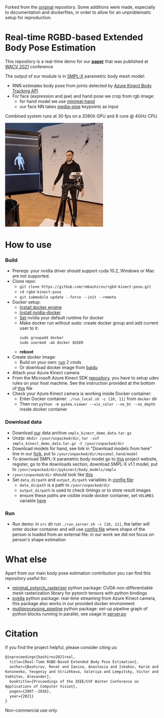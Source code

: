 Forked from the [original](https://github.com/rmbashirov/rgbd-kinect-pose) repository.
Some additions were made, especially to documentation and dockerfiles, in order to allow for an unproblematic setup for reproduction.

# Real-time RGBD-based Extended Body Pose Estimation

This repository is a real-time demo for our [**paper**](https://arxiv.org/abs/2103.03663) that was published at [WACV 2021](http://wacv2021.thecvf.com/home) conference
 
The output of our module is in [SMPL-X](https://smpl-x.is.tue.mpg.de) parametric body mesh model:
- RNN estimates body pose from joints detected by [Azure Kinect Body Tracking API](https://docs.microsoft.com/en-us/azure/kinect-dk/body-joints)
- For face (expression and jaw) and hand pose we crop from rgb image: 
  - for hand model we use [minimal-hand](https://github.com/CalciferZh/minimal-hand)
  - our face NN takes [media-pipe](https://google.github.io/mediapipe/solutions/face_mesh.html) keypoints as input

Combined system runs at 30 fps on a 2080ti GPU and 8 core @ 4GHz CPU.

![Alt Text](./readme/demo.gif)

# How to use

### Build
- Prereqs: your nvidia driver should support cuda 10.2, Windows or Mac are not supported.
- Clone repo:
  - `git clone https://github.com/rmbashirov/rgbd-kinect-pose.git`
  - `cd rgbd-kinect-pose`
  - `git submodule update --force --init --remote`
- Docker setup:
  - [Install docker engine](https://docs.docker.com/engine/install/ubuntu/)
  - [Install nvidia-docker](https://docs.nvidia.com/datacenter/cloud-native/container-toolkit/install-guide.html)
  - [Set](https://docs.nvidia.com/datacenter/cloud-native/container-toolkit/user-guide.html#daemon-configuration-file) nvidia your default runtime for docker
  - Make docker run without sudo: create docker group and add current user to it: 
    ```
    sudo groupadd docker
    sudo usermod -aG docker $USER
    ```
  - **reboot**
- Create docker image: 
  - Build on your own: [run](./docker) 2 cmds
  - Or download docker image from [baidu](https://github.com/rmbashirov/rgbd-kinect-pose/issues/5#issuecomment-890992404)
- Attach your Azure Kinect camera
- From the Microsoft Azure Kinect SDK [repository](https://github.com/microsoft/Azure-Kinect-Sensor-SDK/), you have to setup udev rules on your host machine. See the instruction provided at the bottom of [this](https://github.com/microsoft/Azure-Kinect-Sensor-SDK/blob/develop/docs/usage.md) file 
- Check your Azure Kinect camera is working inside Docker container:
  - Enter Docker container: `./run_local.sh -c [10, 11]` from `docker` dir
  - Then run `python -m pyk4a.viewer --vis_color --no_bt --no_depth` inside docker container


### Download data

- Download [our](https://drive.google.com/file/d/1Y6HzwJS9N9qWTNNYQdtNqf1FZKoZF-tg/view?usp=sharing) data archive `smplx_kinect_demo_data.tar.gz`
- Unzip: `mkdir /your/unpacked/dir`,  `tar -zxf smplx_kinect_demo_data.tar.gz -C /your/unpacked/dir`
- Download models for hand, see link in "Download models from here" line in our [fork](https://github.com/rmbashirov/minimal-hand), put to `/your/unpacked/dir/minimal_hand/model`    
- To download SMPL-X parametric body model go to [this](https://smpl-x.is.tue.mpg.de/) project website, register, go to the downloads section, download SMPL-X v1.1 model, put to `/your/unpacked/dir/pykinect/body_models/smplx`
- `/your/unpacked/dir` should look like [this](./readme/data_structure.txt)
- Set `data_dirpath` and `output_dirpath` variables in [config file](./src/config/server/renat.yaml):
  - `data_dirpath` is a path to `/your/unpacked/dir`
  - `output_dirpath` is used to check timings or to store result images
  - ensure these paths are visible inside docker container, set `VOLUMES` variable [here](https://github.com/rmbashirov/rgbd-kinect-pose/blob/b03818727b5101d572ebbc778d99d851bba2a40d/docker/run_local.sh#L5)

### Run

- Run demo: in `src` dir run `./run_server.sh -c [10, 11]`, the latter will enter docker container and will use [config file](./src/config/server/renat.yaml) where shape of the person is loaded from an external file: in our work we did not focus on person's shape estimation


# What else
Apart from our main body pose estimation contribution you can find this repository useful for:
- [minimal_pytorch_rasterizer](https://github.com/rmbashirov/minimal_pytorch_rasterizer) python package: CUDA non-differentiable mesh rasterization library for pytorch tensors with python bindings
- [pyk4a](https://github.com/rmbashirov/pyk4a) python package: real-time streaming from Azure Kinect camera, this package also works in our provided docker environment
- [multiprocessing_pipeline](https://github.com/rmbashirov/multiprocessing_pipeline) python package: set-up pipeline graph of python blocks running in parallel, see usage in [server.py](./src/server.py)
  

# Citation
If you find the project helpful, please consider citing us:
```
@inproceedings{bashirov2021real,
  title={Real-Time RGBD-Based Extended Body Pose Estimation},
  author={Bashirov, Renat and Ianina, Anastasia and Iskakov, Karim and Kononenko, Yevgeniy and Strizhkova, Valeriya and Lempitsky, Victor and Vakhitov, Alexander},
  booktitle={Proceedings of the IEEE/CVF Winter Conference on Applications of Computer Vision},
  pages={2807--2816},
  year={2021}
}
```

Non-commercial use only 
